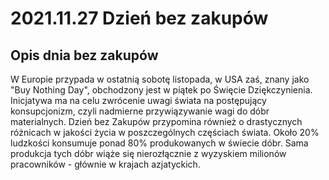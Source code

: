 # 2021.11.27 Dzień bez zakupów

## Opis dnia bez zakupów

W Europie przypada w ostatnią sobotę listopada, w USA zaś, znany jako "Buy Nothing Day", obchodzony jest w piątek po Święcie Dziękczynienia. Inicjatywa ma na celu zwrócenie uwagi świata na postępujący konsupcjonizm, czyli nadmierne przywiązywanie wagi do dóbr materialnych. Dzień bez Zakupów przypomina również o drastycznych różnicach w jakości życia w poszczególnych częściach świata. Około 20% ludzkości konsumuje ponad 80% produkowanych w świecie dóbr. Sama produkcja tych dóbr wiąże się nierozłącznie z wyzyskiem milionów pracowników - głównie w krajach azjatyckich.
